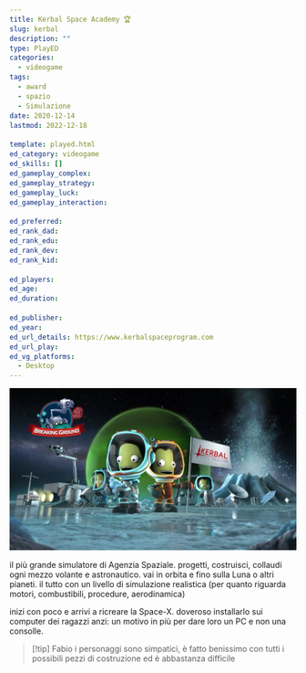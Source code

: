 ```yaml
---
title: Kerbal Space Academy 🏆
slug: kerbal
description: ""
type: PlayED
categories:
  - videogame
tags:
  - award
  - spazio
  - Simulazione
date: 2020-12-14
lastmod: 2022-12-18

template: played.html
ed_category: videogame
ed_skills: []
ed_gameplay_complex: 
ed_gameplay_strategy: 
ed_gameplay_luck: 
ed_gameplay_interaction: 

ed_preferred: 
ed_rank_dad: 
ed_rank_edu: 
ed_rank_dev: 
ed_rank_kid: 

ed_players: 
ed_age: 
ed_duration: 

ed_publisher: 
ed_year: 
ed_url_details: https://www.kerbalspaceprogram.com
ed_url_play: 
ed_vg_platforms:
  - Desktop
---
```


![](../../assets/img/played/videogame/kerbal-space-academy.webp)

il più grande simulatore di Agenzia Spaziale.
progetti, costruisci, collaudi ogni mezzo volante e astronautico.
vai in orbita e fino sulla Luna o altri pianeti.
il tutto con un livello di simulazione realistica (per quanto riguarda motori, combustibili, procedure, aerodinamica)

inizi con poco e arrivi a ricreare la Space-X.
doveroso installarlo sui computer dei ragazzi
anzi: un motivo in più per dare loro un PC e non una consolle.

> [!tip] Fabio
> i personaggi sono simpatici, è fatto benissimo con tutti i possibili pezzi di costruzione ed è abbastanza difficile



